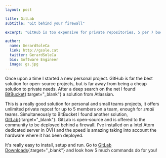 ```yaml
---
layout: post

title: GitLab
subtitle: "Git behind your firewall"

excerpt: "GitHub is too expensive for private repositories, 5 per 7 buckets per month is not cheap."

author:
  name: GerardSoleCa
  link: http://gsole.cat
  twitter: GerardSoleCa
  bio: Software Engineer
  image: gs.jpg
---
```


Once upon a time I started a new personal project. GitHub is far the best solution for open-source projects, but is far away from being a cheap solution to private needs. After a deep search on the net I found [BitBucket](https://www.bitbucket.org){:target="_blank"} a solution from Atlassian.

This is a really good solution for personal and small teams projects, it offers unlimited private repost for up to 5 members on a team, enough for *small* teams. Simultaneously to BitBucket I found another solution, [GitLab](http://gitlab.org){:target="_blank"}. GitLab is open-source and is offered to the community to be deployed behind a firewall. I've installed on a Intel Atom dedicated server in OVH and the speed is amazing taking into account the hardware where it has been deployed.

It's really easy to install, setup and run. Go to [GitLab Downloads](https://about.gitlab.com/downloads/){:target="_blank"} and look how 5 much commands do for you!
